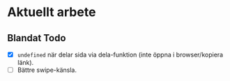 # Aktuellt arbete

## Blandat Todo

- [x] `undefined` när delar sida via dela-funktion (inte öppna i browser/kopiera länk).
- [ ] Bättre swipe-känsla.
